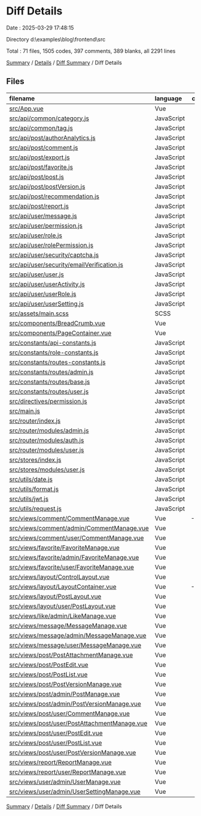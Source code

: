 # Diff Details

Date : 2025-03-29 17:48:15

Directory d:\\examples\\blog\\frontend\\src

Total : 71 files,  1505 codes, 397 comments, 389 blanks, all 2291 lines

[Summary](results.md) / [Details](details.md) / [Diff Summary](diff.md) / Diff Details

## Files
| filename | language | code | comment | blank | total |
| :--- | :--- | ---: | ---: | ---: | ---: |
| [src/App.vue](/src/App.vue) | Vue | 28 | 3 | 5 | 36 |
| [src/api/common/category.js](/src/api/common/category.js) | JavaScript | 19 | 12 | 13 | 44 |
| [src/api/common/tag.js](/src/api/common/tag.js) | JavaScript | 12 | 9 | 10 | 31 |
| [src/api/post/authorAnalytics.js](/src/api/post/authorAnalytics.js) | JavaScript | 4 | 1 | 2 | 7 |
| [src/api/post/comment.js](/src/api/post/comment.js) | JavaScript | 14 | 10 | 11 | 35 |
| [src/api/post/export.js](/src/api/post/export.js) | JavaScript | 6 | 2 | 3 | 11 |
| [src/api/post/favorite.js](/src/api/post/favorite.js) | JavaScript | 17 | 11 | 12 | 40 |
| [src/api/post/post.js](/src/api/post/post.js) | JavaScript | 38 | 23 | 26 | 87 |
| [src/api/post/postVersion.js](/src/api/post/postVersion.js) | JavaScript | 13 | 7 | 8 | 28 |
| [src/api/post/recommendation.js](/src/api/post/recommendation.js) | JavaScript | 8 | 2 | 3 | 13 |
| [src/api/post/report.js](/src/api/post/report.js) | JavaScript | 19 | 12 | 13 | 44 |
| [src/api/user/message.js](/src/api/user/message.js) | JavaScript | 23 | 13 | 14 | 50 |
| [src/api/user/permission.js](/src/api/user/permission.js) | JavaScript | 15 | 8 | 9 | 32 |
| [src/api/user/role.js](/src/api/user/role.js) | JavaScript | 16 | 11 | 12 | 39 |
| [src/api/user/rolePermission.js](/src/api/user/rolePermission.js) | JavaScript | 17 | 9 | 10 | 36 |
| [src/api/user/security/captcha.js](/src/api/user/security/captcha.js) | JavaScript | 30 | 6 | 4 | 40 |
| [src/api/user/security/emailVerification.js](/src/api/user/security/emailVerification.js) | JavaScript | 13 | 2 | 3 | 18 |
| [src/api/user/user.js](/src/api/user/user.js) | JavaScript | 31 | 16 | 18 | 65 |
| [src/api/user/userActivity.js](/src/api/user/userActivity.js) | JavaScript | 21 | 11 | 12 | 44 |
| [src/api/user/userRole.js](/src/api/user/userRole.js) | JavaScript | 13 | 7 | 8 | 28 |
| [src/api/user/userSetting.js](/src/api/user/userSetting.js) | JavaScript | 10 | 7 | 8 | 25 |
| [src/assets/main.scss](/src/assets/main.scss) | SCSS | 16 | 1 | 3 | 20 |
| [src/components/BreadCrumb.vue](/src/components/BreadCrumb.vue) | Vue | 64 | 6 | 11 | 81 |
| [src/components/PageContainer.vue](/src/components/PageContainer.vue) | Vue | 204 | 13 | 36 | 253 |
| [src/constants/api-constants.js](/src/constants/api-constants.js) | JavaScript | 17 | 3 | 3 | 23 |
| [src/constants/role-constants.js](/src/constants/role-constants.js) | JavaScript | 20 | 1 | 1 | 22 |
| [src/constants/routes-constants.js](/src/constants/routes-constants.js) | JavaScript | 3 | 70 | 18 | 91 |
| [src/constants/routes/admin.js](/src/constants/routes/admin.js) | JavaScript | 19 | 5 | 5 | 29 |
| [src/constants/routes/base.js](/src/constants/routes/base.js) | JavaScript | 3 | 1 | 0 | 4 |
| [src/constants/routes/user.js](/src/constants/routes/user.js) | JavaScript | 15 | 4 | 4 | 23 |
| [src/directives/permission.js](/src/directives/permission.js) | JavaScript | 15 | 1 | 3 | 19 |
| [src/main.js](/src/main.js) | JavaScript | 15 | 1 | 13 | 29 |
| [src/router/index.js](/src/router/index.js) | JavaScript | 93 | 32 | 14 | 139 |
| [src/router/modules/admin.js](/src/router/modules/admin.js) | JavaScript | 215 | 19 | 2 | 236 |
| [src/router/modules/auth.js](/src/router/modules/auth.js) | JavaScript | 10 | 1 | 1 | 12 |
| [src/router/modules/user.js](/src/router/modules/user.js) | JavaScript | 160 | 16 | 1 | 177 |
| [src/stores/index.js](/src/stores/index.js) | JavaScript | 6 | 0 | 4 | 10 |
| [src/stores/modules/user.js](/src/stores/modules/user.js) | JavaScript | 75 | 6 | 6 | 87 |
| [src/utils/date.js](/src/utils/date.js) | JavaScript | 18 | 11 | 6 | 35 |
| [src/utils/format.js](/src/utils/format.js) | JavaScript | 2 | 0 | 2 | 4 |
| [src/utils/jwt.js](/src/utils/jwt.js) | JavaScript | 15 | 0 | 1 | 16 |
| [src/utils/request.js](/src/utils/request.js) | JavaScript | 42 | 5 | 8 | 55 |
| [src/views/comment/CommentManage.vue](/src/views/comment/CommentManage.vue) | Vue | -243 | -17 | -37 | -297 |
| [src/views/comment/admin/CommentManage.vue](/src/views/comment/admin/CommentManage.vue) | Vue | 7 | 0 | 3 | 10 |
| [src/views/comment/user/CommentManage.vue](/src/views/comment/user/CommentManage.vue) | Vue | 243 | 17 | 37 | 297 |
| [src/views/favorite/FavoriteManage.vue](/src/views/favorite/FavoriteManage.vue) | Vue | -5 | 0 | -3 | -8 |
| [src/views/favorite/admin/FavoriteManage.vue](/src/views/favorite/admin/FavoriteManage.vue) | Vue | 7 | 0 | 3 | 10 |
| [src/views/favorite/user/FavoriteManage.vue](/src/views/favorite/user/FavoriteManage.vue) | Vue | 5 | 0 | 3 | 8 |
| [src/views/layout/ControlLayout.vue](/src/views/layout/ControlLayout.vue) | Vue | 470 | 65 | 56 | 591 |
| [src/views/layout/LayoutContainer.vue](/src/views/layout/LayoutContainer.vue) | Vue | -420 | -46 | -40 | -506 |
| [src/views/layout/PostLayout.vue](/src/views/layout/PostLayout.vue) | Vue | -5 | 0 | -2 | -7 |
| [src/views/layout/user/PostLayout.vue](/src/views/layout/user/PostLayout.vue) | Vue | 5 | 0 | 2 | 7 |
| [src/views/like/admin/LikeManage.vue](/src/views/like/admin/LikeManage.vue) | Vue | 7 | 0 | 3 | 10 |
| [src/views/message/MessageManage.vue](/src/views/message/MessageManage.vue) | Vue | -5 | 0 | -3 | -8 |
| [src/views/message/admin/MessageManage.vue](/src/views/message/admin/MessageManage.vue) | Vue | 7 | 0 | 3 | 10 |
| [src/views/message/user/MessageManage.vue](/src/views/message/user/MessageManage.vue) | Vue | 5 | 0 | 3 | 8 |
| [src/views/post/PostAttachmentManage.vue](/src/views/post/PostAttachmentManage.vue) | Vue | -5 | 0 | -3 | -8 |
| [src/views/post/PostEdit.vue](/src/views/post/PostEdit.vue) | Vue | -5 | 0 | -3 | -8 |
| [src/views/post/PostList.vue](/src/views/post/PostList.vue) | Vue | -5 | 0 | -3 | -8 |
| [src/views/post/PostVersionManage.vue](/src/views/post/PostVersionManage.vue) | Vue | -5 | 0 | -3 | -8 |
| [src/views/post/admin/PostManage.vue](/src/views/post/admin/PostManage.vue) | Vue | 7 | 0 | 3 | 10 |
| [src/views/post/admin/PostVersionManage.vue](/src/views/post/admin/PostVersionManage.vue) | Vue | 7 | 0 | 3 | 10 |
| [src/views/post/user/CommentManage.vue](/src/views/post/user/CommentManage.vue) | Vue | 5 | 0 | 3 | 8 |
| [src/views/post/user/PostAttachmentManage.vue](/src/views/post/user/PostAttachmentManage.vue) | Vue | 5 | 0 | 3 | 8 |
| [src/views/post/user/PostEdit.vue](/src/views/post/user/PostEdit.vue) | Vue | 5 | 0 | 3 | 8 |
| [src/views/post/user/PostList.vue](/src/views/post/user/PostList.vue) | Vue | 5 | 0 | 3 | 8 |
| [src/views/post/user/PostVersionManage.vue](/src/views/post/user/PostVersionManage.vue) | Vue | 5 | 0 | 3 | 8 |
| [src/views/report/ReportManage.vue](/src/views/report/ReportManage.vue) | Vue | -5 | 0 | -3 | -8 |
| [src/views/report/user/ReportManage.vue](/src/views/report/user/ReportManage.vue) | Vue | 5 | 0 | 3 | 8 |
| [src/views/user/admin/UserManage.vue](/src/views/user/admin/UserManage.vue) | Vue | 7 | 0 | 3 | 10 |
| [src/views/user/admin/UserSettingManage.vue](/src/views/user/admin/UserSettingManage.vue) | Vue | 7 | 0 | 3 | 10 |

[Summary](results.md) / [Details](details.md) / [Diff Summary](diff.md) / Diff Details